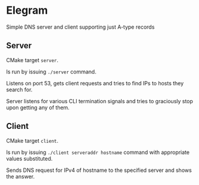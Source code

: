 # Elegram

Simple DNS server and client supporting just A-type records

## Server 

CMake target `server`.

Is run by issuing `./server` command.

Listens on port 53, gets client requests and tries to find IPs to hosts they search for.

Server listens for various CLI termination signals and tries to graciously stop upon getting any of them.

## Client

CMake target `client`.

Is run by issuing `./client serveraddr hostname` command with appropriate values substituted.

Sends DNS request for IPv4 of hostname to the specified server and shows the answer.
